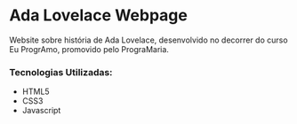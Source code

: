 # Ada Lovelace Webpage

Website sobre história de Ada Lovelace, desenvolvido no decorrer do curso Eu ProgrAmo, promovido pelo PrograMaria.



### Tecnologias Utilizadas:

- HTML5
- CSS3
- Javascript

